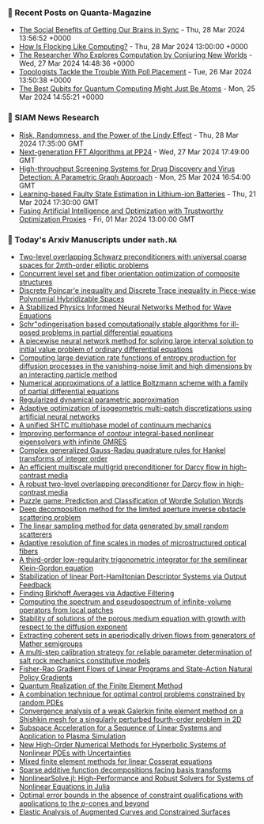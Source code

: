 ### 📝 Recent Posts on Quanta-Magazine
<!-- quanta starts -->
* <a href="https://www.quantamagazine.org/the-social-benefits-of-getting-our-brains-in-sync-20240328/">The Social Benefits of Getting Our Brains in Sync</a> - Thu, 28 Mar 2024 13:56:52 +0000
* <a href="https://www.quantamagazine.org/how-is-flocking-like-computing-20240328/">How Is Flocking Like Computing?</a> - Thu, 28 Mar 2024 13:00:00 +0000
* <a href="https://www.quantamagazine.org/the-researcher-who-explores-computation-by-conjuring-new-worlds-20240327/">The Researcher Who Explores Computation by Conjuring New Worlds</a> - Wed, 27 Mar 2024 14:48:36 +0000
* <a href="https://www.quantamagazine.org/topologists-tackle-the-trouble-with-poll-placement-20240326/">Topologists Tackle the Trouble With Poll Placement</a> - Tue, 26 Mar 2024 13:50:38 +0000
* <a href="https://www.quantamagazine.org/the-best-qubits-for-quantum-computing-might-just-be-atoms-20240325/">The Best Qubits for Quantum Computing Might Just Be Atoms</a> - Mon, 25 Mar 2024 14:55:21 +0000
<!-- quanta ends -->

### 📝 SIAM News Research
<!-- siam-news starts -->
* <a href="https://sinews.siam.org/Details-Page/risk-randomness-and-the-power-of-the-lindy-effect">Risk, Randomness, and the Power of the Lindy Effect</a> - Thu, 28 Mar 2024 17:35:00 GMT
* <a href="https://sinews.siam.org/Details-Page/next-generation-fft-algorithms-at-pp24">Next-generation FFT Algorithms at PP24</a> - Wed, 27 Mar 2024 17:49:00 GMT
* <a href="https://sinews.siam.org/Details-Page/high-throughput-screening-systems-for-drug-discovery-and-virus-detection-a-parametric-graph-approach">High-throughput Screening Systems for Drug Discovery and Virus Detection: A Parametric Graph Approach</a> - Mon, 25 Mar 2024 16:54:00 GMT
* <a href="https://sinews.siam.org/Details-Page/learning-based-faulty-state-estimation-in-lithium-ion-batteries">Learning-based Faulty State Estimation in Lithium-ion Batteries</a> - Thu, 21 Mar 2024 17:30:00 GMT
* <a href="https://sinews.siam.org/Details-Page/fusing-artificial-intelligence-and-optimization-with-trustworthy-optimization-proxies">Fusing Artificial Intelligence and Optimization with Trustworthy Optimization Proxies</a> - Fri, 01 Mar 2024 13:00:00 GMT
<!-- siam-news ends -->

### 📝 Today's Arxiv Manuscripts under ``math.NA``
<!-- arxiv-math-na starts -->
* <a href="https://arxiv.org/abs/2403.18970">Two-level overlapping Schwarz preconditioners with universal coarse spaces for $2m$th-order elliptic problems</a>
* <a href="https://arxiv.org/abs/2403.18971">Concurrent level set and fiber orientation optimization of composite structures</a>
* <a href="https://arxiv.org/abs/2403.19004">Discrete Poincar'e inequality and Discrete Trace inequality in Piece-wise Polynomial Hybridizable Spaces</a>
* <a href="https://arxiv.org/abs/2403.19090">A Stabilized Physics Informed Neural Networks Method for Wave Equations</a>
* <a href="https://arxiv.org/abs/2403.19123">Schr"odingerisation based computationally stable algorithms for ill-posed problems in partial differential equations</a>
* <a href="https://arxiv.org/abs/2403.19218">A piecewise neural network method for solving large interval solution to initial value problem of ordinary differential equations</a>
* <a href="https://arxiv.org/abs/2403.19223">Computing large deviation rate functions of entropy production for diffusion processes in the vanishing-noise limit and high dimensions by an interacting particle method</a>
* <a href="https://arxiv.org/abs/2403.19231">Numerical approximations of a lattice Boltzmann scheme with a family of partial differential equations</a>
* <a href="https://arxiv.org/abs/2403.19234">Regularized dynamical parametric approximation</a>
* <a href="https://arxiv.org/abs/2403.19286">Adaptive optimization of isogeometric multi-patch discretizations using artificial neural networks</a>
* <a href="https://arxiv.org/abs/2403.19298">A unified SHTC multiphase model of continuum mechanics</a>
* <a href="https://arxiv.org/abs/2403.19309">Improving performance of contour integral-based nonlinear eigensolvers with infinite GMRES</a>
* <a href="https://arxiv.org/abs/2403.19328">Complex generalized Gauss-Radau quadrature rules for Hankel transforms of integer order</a>
* <a href="https://arxiv.org/abs/2403.19342">An efficient multiscale multigrid preconditioner for Darcy flow in high-contrast media</a>
* <a href="https://arxiv.org/abs/2403.19356">A robust two-level overlapping preconditioner for Darcy flow in high-contrast media</a>
* <a href="https://arxiv.org/abs/2403.19433">Puzzle game: Prediction and Classification of Wordle Solution Words</a>
* <a href="https://arxiv.org/abs/2403.19470">Deep decomposition method for the limited aperture inverse obstacle scattering problem</a>
* <a href="https://arxiv.org/abs/2403.19482">The linear sampling method for data generated by small random scatterers</a>
* <a href="https://arxiv.org/abs/2403.19485">Adaptive resolution of fine scales in modes of microstructured optical fibers</a>
* <a href="https://arxiv.org/abs/2403.19540">A third-order low-regularity trigonometric integrator for the semilinear Klein-Gordon equation</a>
* <a href="https://arxiv.org/abs/2403.18967">Stabilization of linear Port-Hamiltonian Descriptor Systems via Output Feedback</a>
* <a href="https://arxiv.org/abs/2403.19003">Finding Birkhoff Averages via Adaptive Filtering</a>
* <a href="https://arxiv.org/abs/2403.19055">Computing the spectrum and pseudospectrum of infinite-volume operators from local patches</a>
* <a href="https://arxiv.org/abs/2403.19070">Stability of solutions of the porous medium equation with growth with respect to the diffusion exponent</a>
* <a href="https://arxiv.org/abs/2403.19274">Extracting coherent sets in aperiodically driven flows from generators of Mather semigroups</a>
* <a href="https://arxiv.org/abs/2403.19426">A multi-step calibration strategy for reliable parameter determination of salt rock mechanics constitutive models</a>
* <a href="https://arxiv.org/abs/2403.19448">Fisher-Rao Gradient Flows of Linear Programs and State-Action Natural Policy Gradients</a>
* <a href="https://arxiv.org/abs/2403.19512">Quantum Realization of the Finite Element Method</a>
* <a href="https://arxiv.org/abs/2211.00499">A combination technique for optimal control problems constrained by random PDEs</a>
* <a href="https://arxiv.org/abs/2306.15867">Convergence analysis of a weak Galerkin finite element method on a Shishkin mesh for a singularly perturbed fourth-order problem in 2D</a>
* <a href="https://arxiv.org/abs/2309.02156">Subspace Acceleration for a Sequence of Linear Systems and Application to Plasma Simulation</a>
* <a href="https://arxiv.org/abs/2312.08280">New High-Order Numerical Methods for Hyperbolic Systems of Nonlinear PDEs with Uncertainties</a>
* <a href="https://arxiv.org/abs/2403.15136">Mixed finite element methods for linear Cosserat equations</a>
* <a href="https://arxiv.org/abs/2403.15563">Sparse additive function decompositions facing basis transforms</a>
* <a href="https://arxiv.org/abs/2403.16341">NonlinearSolve.jl: High-Performance and Robust Solvers for Systems of Nonlinear Equations in Julia</a>
* <a href="https://arxiv.org/abs/2109.11729">Optimal error bounds in the absence of constraint qualifications with applications to the $p$-cones and beyond</a>
* <a href="https://arxiv.org/abs/2402.04944">Elastic Analysis of Augmented Curves and Constrained Surfaces</a>
<!-- arxiv-math-na ends -->
